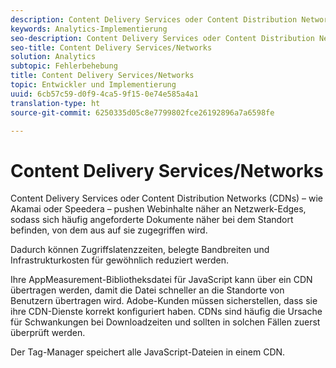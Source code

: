 ```yaml
---
description: Content Delivery Services oder Content Distribution Networks (CDNs) – wie Akamai oder Speedera – pushen Webinhalte näher an Netzwerk-Edges, sodass sich häufig angeforderte Dokumente näher bei dem Standort befinden, von dem aus auf sie zugegriffen wird.
keywords: Analytics-Implementierung
seo-description: Content Delivery Services oder Content Distribution Networks (CDNs) – wie Akamai oder Speedera – pushen Webinhalte näher an Netzwerk-Edges, sodass sich häufig angeforderte Dokumente näher bei dem Standort befinden, von dem aus auf sie zugegriffen wird.
seo-title: Content Delivery Services/Networks
solution: Analytics
subtopic: Fehlerbehebung
title: Content Delivery Services/Networks
topic: Entwickler und Implementierung
uuid: 6cb57c59-d0f9-4ca5-9f15-0e74e585a4a1
translation-type: ht
source-git-commit: 6250335d05c8e7799802fce26192896a7a6598fe

---
```



# Content Delivery Services/Networks

Content Delivery Services oder Content Distribution Networks (CDNs) – wie Akamai oder Speedera – pushen Webinhalte näher an Netzwerk-Edges, sodass sich häufig angeforderte Dokumente näher bei dem Standort befinden, von dem aus auf sie zugegriffen wird.

Dadurch können Zugriffslatenzzeiten, belegte Bandbreiten und Infrastrukturkosten für gewöhnlich reduziert werden.

Ihre AppMeasurement-Bibliotheksdatei für JavaScript kann über ein CDN übertragen werden, damit die Datei schneller an die Standorte von Benutzern übertragen wird. Adobe-Kunden müssen sicherstellen, dass sie ihre CDN-Dienste korrekt konfiguriert haben. CDNs sind häufig die Ursache für Schwankungen bei Downloadzeiten und sollten in solchen Fällen zuerst überprüft werden.

Der Tag-Manager speichert alle JavaScript-Dateien in einem CDN.
